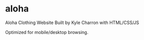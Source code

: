 # aloha
Aloha Clothing Website
Built by Kyle Charron with HTML/CSS/JS

Optimized for mobile/desktop browsing.

